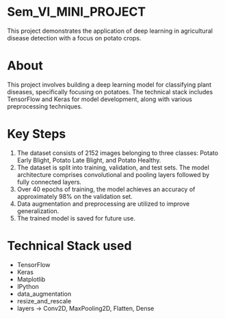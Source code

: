 # Sem_VI_MINI_PROJECT
This project demonstrates the application of deep learning in agricultural disease detection with a focus on potato crops.

# About
This project involves building a deep learning model for classifying plant diseases, specifically focusing on potatoes. The technical stack includes TensorFlow and Keras for model development, along with various preprocessing techniques. 


# Key Steps
1) The dataset consists of 2152 images belonging to three classes: Potato Early Blight, Potato Late Blight, and Potato Healthy.
2) The dataset is split into training, validation, and test sets. The model architecture comprises convolutional and pooling layers followed by fully connected layers.
3) Over 40 epochs of training, the model achieves an accuracy of approximately 98% on the validation set.
4) Data augmentation and preprocessing are utilized to improve generalization.
5) The trained model is saved for future use.


# Technical Stack used
- TensorFlow
- Keras
- Matplotlib
- IPython
- data_augmentation
- resize_and_rescale
- layers -> Conv2D, MaxPooling2D, Flatten, Dense
